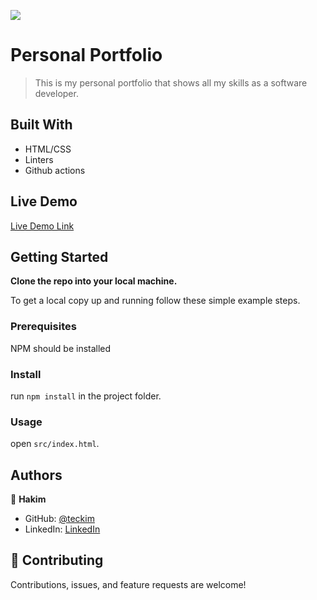 ![](https://img.shields.io/badge/Microverse-blueviolet)

# Personal Portfolio

> This is my personal portfolio that shows all my skills as a software developer.

## Built With

- HTML/CSS
- Linters
- Github actions

## Live Demo

[Live Demo Link](https://teckim.github.io/portfolio)


## Getting Started

**Clone the repo into your local machine.**


To get a local copy up and running follow these simple example steps.

### Prerequisites
NPM should be installed

### Install
run `npm install` in the project folder.

### Usage
open `src/index.html`.

## Authors

👤 **Hakim**

- GitHub: [@teckim](https://github.com/teckim)
- LinkedIn: [LinkedIn](https://www.linkedin.com/in/baheddi-hakim/)


## 🤝 Contributing

Contributions, issues, and feature requests are welcome!
